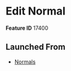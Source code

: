 # Edit Normal

**Feature ID** 17400

## Launched From

- [Normals](Normals.md)












































































